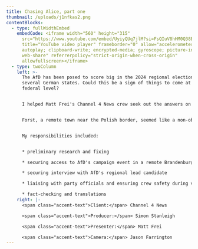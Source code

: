 ```yaml
---
title: Chasing Alice, part one
thumbnail: /uploads/j1nfkas2.png
contentBlocks:
  - type: fullWidthEmbed
    embedCode: <iframe width="560" height="315"
      src="https://www.youtube.com/embed/UyiyQUq7jlM?si=FsQIuV8hHM0Q38E2"
      title="YouTube video player" frameborder="0" allow="accelerometer;
      autoplay; clipboard-write; encrypted-media; gyroscope; picture-in-picture;
      web-share" referrerpolicy="strict-origin-when-cross-origin"
      allowfullscreen></iframe>
  - type: twoColumn
    left: >-
      The AfD has been posed to score big in the 2024 regional elections in
      several German states. Could this be a sign of things to come at the
      federal level?


      I helped Matt Frei's Channel 4 News crew seek out the answers on AfD's campaign trail, and we definitely went further than most international journalists.


      Forst, a remote town near the Polish border, seemed like a non-obvious destination, but it paid off: we accessed a notoriously suspicious crowd and gathered some excellent footage and interviews.


      My responsibilities included:


      * preliminary research and fixing

      * securing access to AfD's campaign event in a remote Brandenburg town (as the only TV crew)

      * securing interview with AfD's regional lead candidate

      * liaising with party officials and ensuring crew safety during voxpops

      * fact-checking and translations
    right: |-
      <span class="accent-text">Client:</span> Channel 4 News

      <span class="accent-text">Producer:</span> Simon Stanleigh

      <span class="accent-text">Presenter:</span> Matt Frei

      <span class="accent-text">Camera:</span> Jason Farrington
---
```


